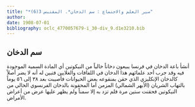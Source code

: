 ```yaml
---
title: "*سير العلم والاجتماع : سم الدخان*. المقتبس 3(6)"
author: 
date: 1908-07-01
bibliography: oclc_4770057679-i_30-div_9.d1e3210.bib
---
```




##  سم الدخان 


 أنشأ باعة الدخان في فرنسا يبيعون دخاناً خالياً من النيكوتين أي المادة السمية الموجودة فيه وقد جرب  أحد  علمائهم هذا الدخان في اللفافات والغلايين فتبين له أنه لا يضر أصلاً   كالدخان الإنكليزي الذي حقن بمنقوعه بعض الحيوانات فأصيبت بعد  ٣٨  إلى  ٥٦  يوماً بالتهاب الشريان (الأبهر الشمالي) المزمن أما المحقونة بالدخان الفرنسوي الخالي من النيكوتين فحقنت  ستين  مرة فلم تزد به إلا سمناً ولم يظهر عليها عرض من أعراض الأمراض.  
